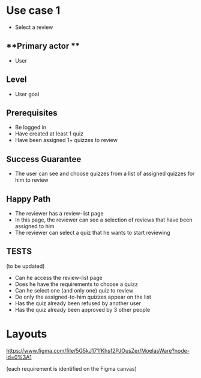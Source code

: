 # Use case 1 

* Select a review

## **Primary actor **

* User

## **Level**

* User goal

## **Prerequisites**
* Be logged in
* Have created at least 1 quiz
* Have been assigned 1+ quizzes to review

## **Success Guarantee**
* The user can see and choose quizzes from a list of assigned quizzes for him to review

## **Happy Path**
* The reviewer has a review-list page
* In this page, the reviewer can see a selection of reviews that have been assigned to him
* The reviewer can select a quiz that he wants to start reviewing


## **TESTS**
(to be updated)
* Can he access the review-list page
* Does he have the requirements to choose a quizz
* Can he select one (and only one) quiz to review
* Do only the assigned-to-him quizzes appear on the list 
* Has the quiz already been refused by another user
* Has the quiz already been approved by 3 other people


# **Layouts**
https://www.figma.com/file/5G5kJ171fKhsf2PJOusZer/MoelasWare?node-id=0%3A1

(each requirement is identified on the Figma canvas)

